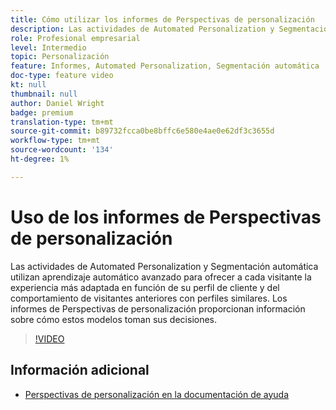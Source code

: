 ```yaml
---
title: Cómo utilizar los informes de Perspectivas de personalización
description: Las actividades de Automated Personalization y Segmentación automática utilizan aprendizaje automático avanzado para ofrecer a cada visitante la experiencia más adaptada en función de su perfil de cliente y del comportamiento de visitantes anteriores con perfiles similares. Los informes de Perspectivas de personalización proporcionan información sobre cómo estos modelos toman sus decisiones.
role: Profesional empresarial
level: Intermedio
topic: Personalización
feature: Informes, Automated Personalization, Segmentación automática
doc-type: feature video
kt: null
thumbnail: null
author: Daniel Wright
badge: premium
translation-type: tm+mt
source-git-commit: b89732fcca0be8bffc6e580e4ae0e62df3c3655d
workflow-type: tm+mt
source-wordcount: '134'
ht-degree: 1%

---
```



# Uso de los informes de Perspectivas de personalización

Las actividades de Automated Personalization y Segmentación automática utilizan aprendizaje automático avanzado para ofrecer a cada visitante la experiencia más adaptada en función de su perfil de cliente y del comportamiento de visitantes anteriores con perfiles similares. Los informes de Perspectivas de personalización proporcionan información sobre cómo estos modelos toman sus decisiones.

>[!VIDEO](https://video.tv.adobe.com/v/25601/?quality=12)

## Información adicional

* [Perspectivas de personalización en la documentación de ayuda](https://docs.adobe.com/content/help/en/target/using/reports/insights/personalization-insights-reports.html)